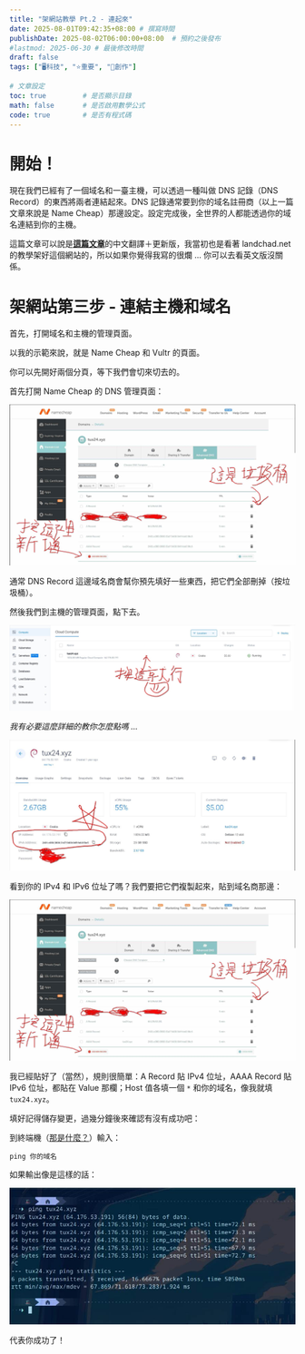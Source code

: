 ```yaml
---
title: "架網站教學 Pt.2 - 連起來"
date: 2025-08-01T09:42:35+08:00 # 撰寫時間
publishDate: 2025-08-02T06:00:00+08:00  # 預約之後發布
#lastmod: 2025-06-30 # 最後修改時間
draft: false
tags: ["🖥️科技", "⭐️重要", "📝創作"]

# 文章設定
toc: true         # 是否顯示目錄
math: false       # 是否啟用數學公式
code: true        # 是否有程式碼
---
```


# 開始！

現在我們已經有了一個域名和一臺主機，可以透過一種叫做 DNS 記錄（DNS Record）的東西將兩者連結起來。DNS 記錄通常要到你的域名註冊商（以上一篇文章來說是 Name Cheap）那邊設定。設定完成後，全世界的人都能透過你的域名連結到你的主機。

這篇文章可以說是[**這篇文章**](https://landchad.net/basic/dns/)的中文翻譯＋更新版，我當初也是看著 landchad.net 的教學架好這個網站的，所以如果你覺得我寫的很爛 ... 你可以去看英文版沒關係。

# 架網站第三步 - 連結主機和域名

首先，打開域名和主機的管理頁面。

以我的示範來說，就是 Name Cheap 和 Vultr 的頁面。

你可以先開好兩個分頁，等下我們會切來切去的。

首先打開 Name Cheap 的 DNS 管理頁面：

![1](images/1.jpg)

通常 DNS Record 這邊域名商會幫你預先填好一些東西，把它們全部刪掉（按垃圾桶）。

然後我們到主機的管理頁面，點下去。

![2](images/2.jpg)

_我有必要這麼詳細的教你怎麼點嗎 ..._

![3](images/3.jpg)

看到你的 IPv4 和 IPv6 位址了嗎？我們要把它們複製起來，貼到域名商那邊：

![1](images/1.jpg)

我已經貼好了（當然），規則很簡單：A Record 貼 IPv4 位址，AAAA Record 貼 IPv6 位址，都貼在 Value 那欄；Host 值各填一個 `*` 和你的域名，像我就填 `tux24.xyz`。

填好記得儲存變更，過幾分鐘後來確認有沒有成功吧：

到終端機（[那是什麼？](https://wiwi.blog/blog/why-use-terminal)）輸入：

```
ping 你的域名
```

如果輸出像是這樣的話：

![4](images/4.jpg)

代表你成功了！
